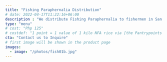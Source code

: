 ```yaml
---
title: "Fishing Paraphernalia Distribution"
# date: 2022-04-17T11:22:16+06:00
description : "We distribute Fishing Paraphernalia to fishermen in San Pedro"
type: "menu"
# cost: "Php 125"
# costdef: "1 point = 1 value of 1 kilo NFA rice via [the Pantrypoints system](https://pantrypoints.com)"
cta: "Contact us to Inquire"
# first image will be shown in the product page
images:
  - image: "/photos/fish01b.jpg"
---
```



